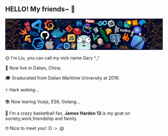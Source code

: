 ## HELLO! My friends~ 👋   

![header](./imgs/header_.png) 

🌞 I'm Liu, you can call my nick name Gary ^_^		

👔 Now live in Dalian, China.		

🎓 Graducated from Dalian Maritime University at 2019.				
	
⚡ Hark woking... 				

📚 Now learing Vuejs, ES6, Golang...			

🏀 I'm a crazy basketball fan, **James Harden 13** is my goat on society,work,friendship and family. 		

🤓 Nice to meet you! :D :> :@ 	


<!--
**GaryLiu1996/GaryLiu1996** is a ✨ _special_ ✨ repository because its `README.md` (this file) appears on your GitHub profile.

Here are some ideas to get you started:

- 🔭 I’m currently working on ...
- 🌱 I’m currently learning ...
- 👯 I’m looking to collaborate on ...
- 🤔 I’m looking for help with ...
- 💬 Ask me about ...
- 📫 How to reach me: ...
- 😄 Pronouns: ...
- ⚡ Fun fact: ...
-->
